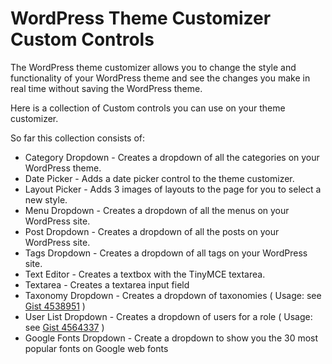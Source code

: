 # WordPress Theme Customizer Custom Controls

The WordPress theme customizer allows you to change the style and functionality of your WordPress theme and see the changes you make in real time without saving the WordPress theme.

Here is a collection of Custom controls you can use on your theme customizer.

So far this collection consists of:

- Category Dropdown  - Creates a dropdown of all the categories on your WordPress theme.
- Date Picker        - Adds a date picker control to the theme customizer.
- Layout Picker      - Adds 3 images of layouts to the page for you to select a new style.
- Menu Dropdown      - Creates a dropdown of all the menus on your WordPress site.
- Post Dropdown      - Creates a dropdown of all the posts on your WordPress site.
- Tags Dropdown      - Creates a dropdown of all tags on your WordPress site.
- Text Editor        - Creates a textbox with the TinyMCE textarea.
- Textarea           - Creates a textarea input field
- Taxonomy Dropdown  - Creates a dropdown of taxonomies ( Usage: see [Gist 4538951](https://gist.github.com/4538951) )
- User List Dropdown - Creates a dropdown of users for a role ( Usage: see [Gist 4564337](https://gist.github.com/4564337) )
- Google Fonts Dropdown - Create a dropdown to show you the 30 most popular fonts on Google web fonts
